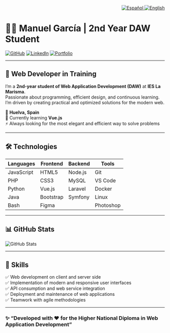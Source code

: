 <p align="right">
  <a href="README.md">
    <img src="https://img.shields.io/badge/Idioma-Español-red?style=for-the-badge" alt="Español">
  </a>
  <a href="README_EN.md">
    <img src="https://img.shields.io/badge/Language-English-blue?style=for-the-badge" alt="English">
  </a>
</p>

# 👨‍💻 Manuel García | 2nd Year DAW Student

[![GitHub](https://img.shields.io/badge/GitHub-Manuel%20García-181717?style=flat&logo=github)](https://github.com/spacecrf)
[![LinkedIn](https://img.shields.io/badge/LinkedIn-Manuel%20García%20Rodríguez-0A66C2?style=flat&logo=linkedin)](https://www.linkedin.com/in/manuel-garc%C3%ADa-rodr%C3%ADguez-51a86033b/)
[![Portfolio](https://img.shields.io/badge/Portfolio-Visit%20me-ff0079?style=flat&logo=firefox)](https://spacecrf.github.io/myWeb/)

---

## 🌱 Web Developer in Training

I’m a **2nd-year student of Web Application Development (DAW)** at **IES La Marisma**.  
Passionate about programming, efficient design, and continuous learning.  
I’m driven by creating practical and optimized solutions for the modern web.

📍 **Huelva, Spain**  
🧠 Currently learning **Vue.js**  
⚡ Always looking for the most elegant and efficient way to solve problems  

---

## 🛠️ Technologies

| Languages | Frontend | Backend | Tools |
|------------|-----------|-----------|--------|
| JavaScript | HTML5 | Node.js | Git |
| PHP | CSS3 | MySQL | VS Code |
| Python | Vue.js | Laravel | Docker |
| Java | Bootstrap | Symfony | Linux |
| Bash | Figma |  | Photoshop |

---

## 📊 GitHub Stats

![GitHub Stats](https://github-readme-stats.vercel.app/api/top-langs/?username=spacecrf&langs_count=6&title_color=0891b2&text_color=ffffff&icon_color=0891b2&bg_color=1c1917&hide_border=true&layout=compact)

---

## 💼 Skills

✅ Web development on client and server side  
✅ Implementation of modern and responsive user interfaces  
✅ API consumption and web service integration  
✅ Deployment and maintenance of web applications  
✅ Teamwork with agile methodologies  

---

### ✨ “Developed with ❤️ for the Higher National Diploma in Web Application Development”
